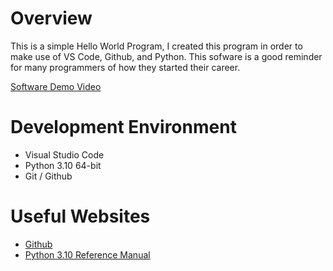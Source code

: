 # Overview

This is a simple Hello World Program, I created this program in order to make use of VS Code, Github, and Python. This sofware is a good reminder for many programmers of how they started their career. 




[Software Demo Video](http://youtube.link.goes.here)

# Development Environment

* Visual Studio Code
* Python 3.10 64-bit
* Git / Github



# Useful Websites


* [Github](https://github.com/)
* [Python 3.10 Reference Manual](https://docs.python.org/3.10/whatsnew/3.10.html)
